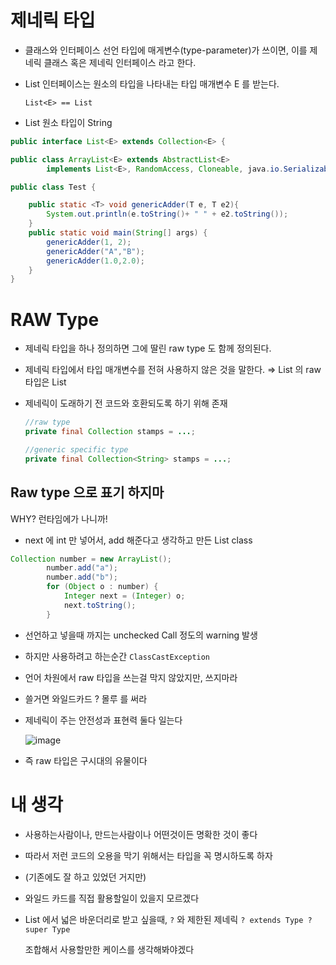 # 제네릭 타입

- 클래스와 인터페이스 선언 타입에 매게변수(type-parameter)가 쓰이면, 이를 제네릭 클래스 혹은 제네릭 인터페이스 라고 한다.
- List 인터페이스는 원소의 타입을 나타내는 타입 매개변수 E 를 받는다.
    
    `List<E> == List`
    
- List<String> 원소 타입이 String

```java
public interface List<E> extends Collection<E> {
```

```java
public class ArrayList<E> extends AbstractList<E>
        implements List<E>, RandomAccess, Cloneable, java.io.Serializable
```

```java
public class Test {

	public static <T> void genericAdder(T e, T e2){
		System.out.println(e.toString()+ " " + e2.toString());
	}
	public static void main(String[] args) {
		genericAdder(1, 2);
		genericAdder("A","B");
		genericAdder(1.0,2.0);
	}
}
```

# RAW Type

- 제네릭 타입을 하나 정의하면 그에 딸린 raw type 도 함께 정의된다.
- 제네릭 타입에서 타입 매개변수를 전혀 사용하지 않은 것을 말한다. 
⇒ List<E> 의 raw 타입은 List
- 제네릭이 도래하기 전 코드와 호환되도록 하기 위해 존재
    
    ```java
    //raw type
    private final Collection stamps = ...;
    
    //generic specific type
    private final Collection<String> stamps = ...;
    ```
    

## Raw type 으로 표기 하지마

WHY? 런타임에가 나니까!

- next 에 int 만 넣어서, add 해준다고 생각하고 만든 List class

```java
Collection number = new ArrayList();
		number.add("a");
		number.add("b");
		for (Object o : number) {
			Integer next = (Integer) o;
			next.toString();
		}
```

- 선언하고 넣을때 까지는 unchecked Call 정도의 warning 발생
- 하지만 사용하려고 하는순간 `ClassCastException`

- 언어 차원에서 raw 타입을 쓰는걸 막지 않았지만, 쓰지마라
- 쓸거면 와일드카드 ? 몰루 를 써라
- 제네릭이 주는 안전성과 표현력 둘다 일는다
  
    ![image](https://github.com/TightJava/effective_java/assets/13278955/87d835f3-bac5-44ce-8ff2-d1290ce1df43)
    
- 즉 raw 타입은 구시대의 유물이다

# 내 생각

- 사용하는사람이나, 만드는사람이나 어떤것이든 명확한 것이 좋다
- 따라서 저런 코드의 오용을 막기 위해서는 타입을 꼭 명시하도록 하자
- (기존에도 잘 하고 있었던 거지만)

- 와일드 카드를 직접 활용할일이 있을지 모르겠다
- List 에서 넓은 바운더리로 받고 싶을때, `?` 와 제한된 제네릭
`? extends Type
? super Type`
    
     조합해서 사용할만한 케이스를 생각해봐야겠다
